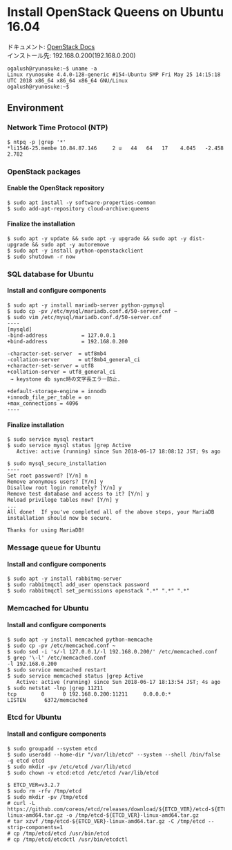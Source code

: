 # Install OpenStack Queens on Ubuntu 16.04
ドキュメント: [OpenStack Docs](https://docs.openstack.org/install-guide/openstack-services.html)  
インストール先: 192.168.0.200(192.168.0.200)  
```
ogalush@ryunosuke:~$ uname -a
Linux ryunosuke 4.4.0-128-generic #154-Ubuntu SMP Fri May 25 14:15:18 UTC 2018 x86_64 x86_64 x86_64 GNU/Linux
ogalush@ryunosuke:~$
```

## Environment
### Network Time Protocol (NTP)
```
$ ntpq -p |grep '*'
*li1546-25.membe 10.84.87.146     2 u   44   64   17    4.045   -2.458   2.782
```

### OpenStack packages
#### Enable the OpenStack repository
```
$ sudo apt install -y software-properties-common
$ sudo add-apt-repository cloud-archive:queens
```

#### Finalize the installation
```
$ sudo apt -y update && sudo apt -y upgrade && sudo apt -y dist-upgrade && sudo apt -y autoremove
$ sudo apt -y install python-openstackclient
$ sudo shutdown -r now
```

### SQL database for Ubuntu
#### Install and configure components
```
$ sudo apt -y install mariadb-server python-pymysql
$ sudo cp -pv /etc/mysql/mariadb.conf.d/50-server.cnf ~
$ sudo vim /etc/mysql/mariadb.conf.d/50-server.cnf
----
[mysqld]
-bind-address           = 127.0.0.1
+bind-address           = 192.168.0.200

-character-set-server  = utf8mb4
-collation-server      = utf8mb4_general_ci
+character-set-server = utf8
+collation-server = utf8_general_ci
 → keystone db sync時の文字長エラー防止.

+default-storage-engine = innodb
+innodb_file_per_table = on
+max_connections = 4096
----
```

#### Finalize installation
```
$ sudo service mysql restart
$ sudo service mysql status |grep Active
   Active: active (running) since Sun 2018-06-17 18:08:12 JST; 9s ago

$ sudo mysql_secure_installation
----
Set root password? [Y/n] n
Remove anonymous users? [Y/n] y
Disallow root login remotely? [Y/n] y
Remove test database and access to it? [Y/n] y
Reload privilege tables now? [Y/n] y
...
All done!  If you've completed all of the above steps, your MariaDB
installation should now be secure.

Thanks for using MariaDB!
```

### Message queue for Ubuntu
#### Install and configure components
```
$ sudo apt -y install rabbitmq-server
$ sudo rabbitmqctl add_user openstack password
$ sudo rabbitmqctl set_permissions openstack ".*" ".*" ".*"
```

### Memcached for Ubuntu
#### Install and configure components
```
$ sudo apt -y install memcached python-memcache
$ sudo cp -pv /etc/memcached.conf ~
$ sudo sed -i 's/-l 127.0.0.1/-l 192.168.0.200/' /etc/memcached.conf
$ grep '\-l' /etc/memcached.conf 
-l 192.168.0.200
$ sudo service memcached restart
$ sudo service memcached status |grep Active
   Active: active (running) since Sun 2018-06-17 18:13:54 JST; 4s ago
$ sudo netstat -lnp |grep 11211
tcp        0      0 192.168.0.200:11211     0.0.0.0:*               LISTEN      6372/memcached
```

### Etcd for Ubuntu
#### Install and configure components
```
$ sudo groupadd --system etcd
$ sudo useradd --home-dir "/var/lib/etcd" --system --shell /bin/false -g etcd etcd
$ sudo mkdir -pv /etc/etcd /var/lib/etcd
$ sudo chown -v etcd:etcd /etc/etcd /var/lib/etcd

$ ETCD_VER=v3.2.7
$ sudo rm -rfv /tmp/etcd
$ sudo mkdir -pv /tmp/etcd
# curl -L https://github.com/coreos/etcd/releases/download/${ETCD_VER}/etcd-${ETCD_VER}-linux-amd64.tar.gz -o /tmp/etcd-${ETCD_VER}-linux-amd64.tar.gz
# tar xzvf /tmp/etcd-${ETCD_VER}-linux-amd64.tar.gz -C /tmp/etcd --strip-components=1
# cp /tmp/etcd/etcd /usr/bin/etcd
# cp /tmp/etcd/etcdctl /usr/bin/etcdctl
```

